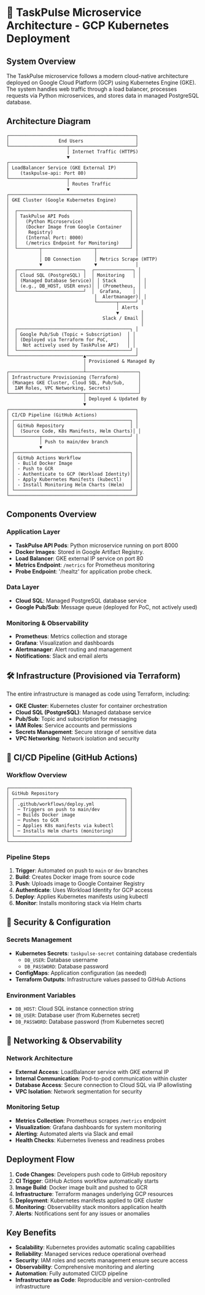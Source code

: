 # 🧠 TaskPulse Microservice Architecture - GCP Kubernetes Deployment

## System Overview

The TaskPulse microservice follows a modern cloud-native architecture deployed on Google Cloud Platform (GCP) using Kubernetes Engine (GKE). The system handles web traffic through a load balancer, processes requests via Python microservices, and stores data in managed PostgreSQL database.

## Architecture Diagram

```
┌──────────────────────────────────────────────┐
│                  End Users                   │
└─────────────────────┬────────────────────────┘
                      │ Internet Traffic (HTTPS)
                      ▼
┌──────────────────────────────────────────────┐
│ LoadBalancer Service (GKE External IP)       │
│    (taskpulse-api: Port 80)                  │
└─────────────────────┬────────────────────────┘
                      │ Routes Traffic
                      ▼
┌──────────────────────────────────────────────┐
│ GKE Cluster (Google Kubernetes Engine)       │
│                                              │
│  ┌─────────────────────────────────────────┐ │
│  │ TaskPulse API Pods                      │ │
│  │   (Python Microservice)                 │ │
│  │   (Docker Image from Google Container   │ │
│  │    Registry)                            │ │
│  │   (Internal Port: 8000)                 │ │
│  │   (/metrics Endpoint for Monitoring)    │ │
│  └────────┬───────────────────┬────────────┘ │
│           │                   │              │
│           │ DB Connection     │ Metrics Scrape (HTTP)
│           ▼                   ▼              │
│  ┌────────────────────────┐  ┌──────────────┐ │
│  │ Cloud SQL (PostgreSQL) │  │ Monitoring   │ │
│  │ (Managed Database Service)│ │ Stack        │ │
│  │ (e.g., DB_HOST, USER envs)│ │ (Prometheus, │ │
│  └────────────────────────┘  │  Grafana,    │ │
│                               │  Alertmanager)│ │
│                               └───────┬──────┘ │
│                                       │ Alerts
│                                       ▼        │
│                                  Slack / Email │
│                                                │
│  ┌─────────────────────────────────────────┐ │
│  │ Google Pub/Sub (Topic + Subscription)  │ │
│  │ (Deployed via Terraform for PoC,       │ │
│  │  Not actively used by TaskPulse API)   │ │
│  └─────────────────────────────────────────┘ │
└───────────────────────────▲──────────────────┘
                            │ Provisioned & Managed By
                            │
┌───────────────────────────┴───────────────────┐
│ Infrastructure Provisioning (Terraform)       │
│ (Manages GKE Cluster, Cloud SQL, Pub/Sub,     │
│  IAM Roles, VPC Networking, Secrets)          │
└───────────────────────────┬───────────────────┘
                            │ Deployed & Updated By
                            ▼
┌──────────────────────────────────────────────┐
│ CI/CD Pipeline (GitHub Actions)              │
│ ┌──────────────────────────────────────────┐ │
│ │ GitHub Repository                        │ │
│ │  (Source Code, K8s Manifests, Helm Charts)│ │
│ └─────────┬────────────────────────────────┘ │
│           │ Push to main/dev branch          │
│           ▼                                  │
│ ┌──────────────────────────────────────────┐ │
│ │ GitHub Actions Workflow                  │ │
│ │ - Build Docker Image                     │ │
│ │ - Push to GCR                            │ │
│ │ - Authenticate to GCP (Workload Identity)│ │
│ │ - Apply Kubernetes Manifests (kubectl)   │ │
│ │ - Install Monitoring Helm Charts (Helm)  │ │
│ └──────────────────────────────────────────┘ │
└──────────────────────────────────────────────┘
```

## Components Overview

### Application Layer
- **TaskPulse API Pods**: Python microservice running on port 8000
- **Docker Images**: Stored in Google Artifact Registry.
- **Load Balancer**: GKE external IP service on port 80
- **Metrics Endpoint**: `/metrics` for Prometheus monitoring
- **Probe Endpoint**: '/healtz' for application probe check. 

### Data Layer
- **Cloud SQL**: Managed PostgreSQL database service
- **Google Pub/Sub**: Message queue (deployed for PoC, not actively used)

### Monitoring & Observability
- **Prometheus**: Metrics collection and storage
- **Grafana**: Visualization and dashboards
- **Alertmanager**: Alert routing and management
- **Notifications**: Slack and email alerts

## 🛠 Infrastructure (Provisioned via Terraform)

The entire infrastructure is managed as code using Terraform, including:

- **GKE Cluster**: Kubernetes cluster for container orchestration
- **Cloud SQL (PostgreSQL)**: Managed database service
- **Pub/Sub**: Topic and subscription for messaging
- **IAM Roles**: Service accounts and permissions
- **Secrets Management**: Secure storage of sensitive data
- **VPC Networking**: Network isolation and security

## 🔁 CI/CD Pipeline (GitHub Actions)

### Workflow Overview

```
┌────────────────────────────────────────────┐
│ GitHub Repository                          │
│ ┌────────────────────────────────────────┐ │
│ │ .github/workflows/deploy.yml           │ │
│ │ ─ Triggers on push to main/dev         │ │
│ │ ─ Builds Docker image                  │ │
│ │ ─ Pushes to GCR                        │ │
│ │ ─ Applies K8s manifests via kubectl    │ │
│ │ ─ Installs Helm charts (monitoring)    │ │
│ └────────────────────────────────────────┘ │
└────────────────────────────────────────────┘
```

### Pipeline Steps

1. **Trigger**: Automated on push to `main` or `dev` branches
2. **Build**: Creates Docker image from source code
3. **Push**: Uploads image to Google Container Registry
4. **Authenticate**: Uses Workload Identity for GCP access
5. **Deploy**: Applies Kubernetes manifests using kubectl
6. **Monitor**: Installs monitoring stack via Helm charts

## 🔐 Security & Configuration

### Secrets Management
- **Kubernetes Secrets**: `taskpulse-secret` containing database credentials
  - `DB_USER`: Database username
  - `DB_PASSWORD`: Database password
- **ConfigMaps**: Application configuration (as needed)
- **Terraform Outputs**: Infrastructure values passed to GitHub Actions

### Environment Variables
- `DB_HOST`: Cloud SQL instance connection string
- `DB_USER`: Database user (from Kubernetes secret)
- `DB_PASSWORD`: Database password (from Kubernetes secret)

## 🔄 Networking & Observability

### Network Architecture
- **External Access**: LoadBalancer service with GKE external IP
- **Internal Communication**: Pod-to-pod communication within cluster
- **Database Access**: Secure connection to Cloud SQL via IP allowlisting
- **VPC Isolation**: Network segmentation for security

### Monitoring Setup
- **Metrics Collection**: Prometheus scrapes `/metrics` endpoint
- **Visualization**: Grafana dashboards for system monitoring
- **Alerting**: Automated alerts via Slack and email
- **Health Checks**: Kubernetes liveness and readiness probes

## Deployment Flow

1. **Code Changes**: Developers push code to GitHub repository
2. **CI Trigger**: GitHub Actions workflow automatically starts
3. **Image Build**: Docker image built and pushed to GCR
4. **Infrastructure**: Terraform manages underlying GCP resources
5. **Deployment**: Kubernetes manifests applied to GKE cluster
6. **Monitoring**: Observability stack monitors application health
7. **Alerts**: Notifications sent for any issues or anomalies

## Key Benefits

- **Scalability**: Kubernetes provides automatic scaling capabilities
- **Reliability**: Managed services reduce operational overhead
- **Security**: IAM roles and secrets management ensure secure access
- **Observability**: Comprehensive monitoring and alerting
- **Automation**: Fully automated CI/CD pipeline
- **Infrastructure as Code**: Reproducible and version-controlled infrastructure
